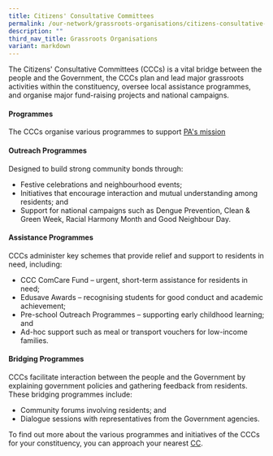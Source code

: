 ```yaml
---
title: Citizens' Consultative Committees
permalink: /our-network/grassroots-organisations/citizens-consultative-committees/
description: ""
third_nav_title: Grassroots Organisations
variant: markdown
---
```

The Citizens' Consultative Committees (CCCs) is a vital bridge between the people and the Government, the CCCs plan and lead major grassroots activities within the constituency, oversee local assistance programmes, and organise major fund-raising projects and national campaigns.

####  Programmes

The CCCs organise various programmes to support [PA's mission](/about-us/about-pa)

#### Outreach Programmes
Designed to build strong community bonds through:
* Festive celebrations and neighbourhood events;
* Initiatives that encourage interaction and mutual understanding among residents; and
*  Support for national campaigns such as Dengue Prevention, Clean & Green Week, Racial Harmony Month and Good Neighbour Day.

#### Assistance Programmes

 CCCs administer key schemes that provide relief and support to residents in need, including:
 
*  CCC ComCare Fund – urgent, short-term assistance for residents in need;
*  Edusave Awards – recognising students for good conduct and academic achievement;
*  Pre-school Outreach Programmes – supporting early childhood learning; and
*  Ad-hoc support such as meal or transport vouchers for low-income families.


#### Bridging Programmes
CCCs facilitate interaction between the people and the Government by explaining government policies and gathering feedback from residents. These bridging programmes include:

* Community forums involving residents; and
* Dialogue sessions with representatives from the Government agencies.


To find out more about the various programmes and initiatives of the CCCs for your constituency, you can approach your nearest [CC](https://www.onepa.gov.sg/cc).